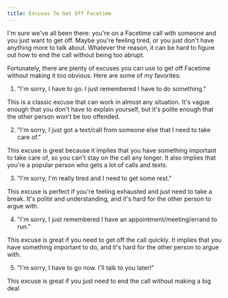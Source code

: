 ```yaml
---
title: Excuses To Get Off Facetime
---
```


I'm sure we've all been there: you're on a Facetime call with someone and you just want to get off. Maybe you're feeling tired, or you just don't have anything more to talk about. Whatever the reason, it can be hard to figure out how to end the call without being too abrupt.

Fortunately, there are plenty of excuses you can use to get off Facetime without making it too obvious. Here are some of my favorites:

1. "I'm sorry, I have to go. I just remembered I have to do something."

This is a classic excuse that can work in almost any situation. It's vague enough that you don't have to explain yourself, but it's polite enough that the other person won't be too offended.

2. "I'm sorry, I just got a text/call from someone else that I need to take care of."

This excuse is great because it implies that you have something important to take care of, so you can't stay on the call any longer. It also implies that you're a popular person who gets a lot of calls and texts.

3. "I'm sorry, I'm really tired and I need to get some rest."

This excuse is perfect if you're feeling exhausted and just need to take a break. It's polite and understanding, and it's hard for the other person to argue with.

4. "I'm sorry, I just remembered I have an appointment/meeting/errand to run."

This excuse is great if you need to get off the call quickly. It implies that you have something important to do, and it's hard for the other person to argue with.

5. "I'm sorry, I have to go now. I'll talk to you later!"

This excuse is great if you just need to end the call without making a big deal